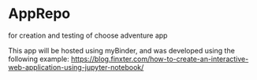 # AppRepo
for creation and testing of choose adventure app

This app will be hosted using myBinder, and was developed using the following example:
https://blog.finxter.com/how-to-create-an-interactive-web-application-using-jupyter-notebook/
